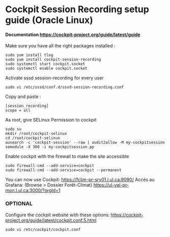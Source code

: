 # Cockpit Session Recording setup guide (Oracle Linux)

#### Documentation https://cockpit-project.org/guide/latest/guide

Make sure you have all the right packages installed :
```
sudo yum install tlog
sudo yum install cockpit-session-recording
sudo systemctl start cockpit.socket
sudo systemctl enable cockpit.socket
```

Activate sssd session-recording for every user
```
sudo vi /etc/sssd/conf.d/sssd-session-recording.conf
```
Copy and paste :
```
[session_recording]
scope = all
```
As root, give SELinux Permission to cockpit
```
sudo su
mkdir /root/cockpit-selinux
cd /root/cockpit-selinux
ausearch -c 'cockpit-session' --raw | audit2allow -M my-cockpitsession
semodule -X 300 -i my-cockpitsession.pp
```

Enable cockpit with the firewall to make the site accessible
```
sudo firewall-cmd --add-service=cockpit
sudo firewall-cmd --add-service=cockpit --permanent
```
You can now use Cockpit:
https://fclim-pr-srv01.l.ul.ca:9090/
Accès au Grafana: (Browse > Dossier Forêt-Climat)
https://ul-val-pr-mon.l.ul.ca:3000/?orgId=1
### OPTIONAL
Configure the cockpit website with these options:
https://cockpit-project.org/guide/latest/cockpit.conf.5.html
```
sudo vi /etc/cockpit/cockpit.conf
```

